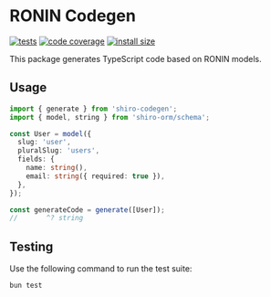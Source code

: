 # RONIN Codegen

[![tests](https://img.shields.io/github/actions/workflow/status/ronin-co/shiro/validate.yml?label=tests)](https://github.com/ronin-co/shiro/actions/workflows/validate.yml)
[![code coverage](https://img.shields.io/codecov/c/github/ronin-co/shiro)](https://codecov.io/github/ronin-co/shiro)
[![install size](https://packagephobia.com/badge?p=shiro-codegen)](https://packagephobia.com/result?p=shiro-codegen)

This package generates TypeScript code based on RONIN models.

## Usage
```typescript
import { generate } from 'shiro-codegen';
import { model, string } from 'shiro-orm/schema';

const User = model({
  slug: 'user',
  pluralSlug: 'users',
  fields: {
    name: string(),
    email: string({ required: true }),
  },
});

const generateCode = generate([User]);
//       ^? string
```

## Testing

Use the following command to run the test suite:

```
bun test
```
